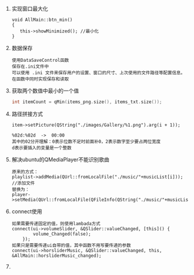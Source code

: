 1. 实现窗口最大化

   ```
   void AllMain::btn_min()
   {
      this->showMinimized(); //最小化
   }
   ```

2. 数据保存

   ```
   使用DataSaveControl函数
   保存在.ini文件中
   可以使用 .ini 文件来保存用户的设置、窗口的尺寸、上次使用的文件路径等配置信息。
   在函数中同时实现保存和读取
   ```

3. 获取两个数值中最小的一个值

   ```c
   int itemCount = qMin(items_png.size(), items_txt.size());
   ```

4. 路径拼接方式

   ```
   item->setPicture(QString("./images/Gallery/%1.png").arg(i + 1)); 
   
   %02d:%02d  ->  00:00
   其中的02分开理解：0表示位数不足时前面补0，2表示数字至少要占两位宽度
   d表示要插入的变量是一个整数
   ```

5. 解决ubuntu的QMediaPlayer不能识别歌曲

   ```
   原来的方式：
   playlist->addMedia(QUrl::fromLocalFile("./music/"+musicList[i])); //添加文件
   替换为：
   player->setMedia(QUrl::fromLocalFile(QFileInfo(QString("./music/"+musicList[i])).absoluteFilePath()));
   ```

6. connect使用

   ```
   如果需要传递固定的值，则使用lambada方式
   connect(ui->volumeSlider, &QSlider::valueChanged, [this]() {
           volume_Changed(false);
       });
   如果只是需要传递ui自带的值，其中函数不用写要传递的参数
   connect(ui->horsliderMusic, &QSlider::valueChanged, this, &AllMain::horsliderMusic_changed);
   ```

   

7. 
